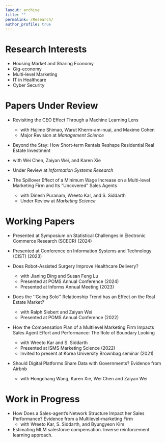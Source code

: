 ```yaml
---
layout: archive
title: ""
permalink: /Research/
author_profile: true
---
```




Research Interests 
======
* Housing Market and Sharing Economy
* Gig-economy
* Multi-level Marketing
* IT in Healthcare
* Cyber Security

Papers Under Review
======
* Revisiting the CEO Effect Through a Machine Learning Lens
  * with Hajime Shimao, Warut Kherm-am-nuai, and Maxime Cohen
  * Major Revision at _Management Science_
    
 * Beyond the Stay: How Short-term Rentals Reshape Residential Real Estate Investment
  * with Wei Chen, Zaiyan Wei, and Karen Xie
  * Under Review at _Information Systems Research_
   
* The Spillover Effect of a Minimum Wage Increase on a Multi-level Marketing Firm and Its “Uncovered” Sales Agents 
  * with Dinesh Puranam, Wreeto Kar, and S. Siddarth
  * Under Review at _Marketing Science_
    

Working Papers
======

  * Presented at Symposium on Statistical Challenges in Electronic Commerce Research (SCECR) (2024)
  * Presented at Conference on Information Systems and Technology (CIST) (2023)

* Does Robot-Assisted Surgery Improve Healthcare Delivery?
  * with Jianing Ding and Susan Feng Lu 
  * Presented at POMS Annual Conference (2024)
  * Presented at Informs Annual Meeting (2023)

* Does the ''Going Solo'' Relationship Trend has an Effect on the Real Estate Market?
  * with Ralph Siebert and Zaiyan Wei
  * Presented at POMS Annual Conference (2022)
    
* How the Compensation Plan of a Multilevel Marketing Firm Impacts Sales Agent Effort and Performance: The Role of Boundary Looking  
  * with Wreeto Kar and S. Siddarth
  * Presented at ISMS Marketing Science (2022)
  * Invited to present at Korea University Brownbag seminar (2021)

* Should Digital Platforms Share Data with Governments? Evidence from Airbnb
  * with Hongchang Wang, Karen Xie, Wei Chen and Zaiyan Wei 

Work in Progress
====== 
* How Does a Sales-agent’s Network Structure Impact her Sales Performance? Evidence from a Multilevel-marketing Firm  
  * with Wreeto Kar, S. Siddarth, and Byungyeon Kim
* Estimating MLM salesforce compensation. Inverse reinforcement learning approach.   
